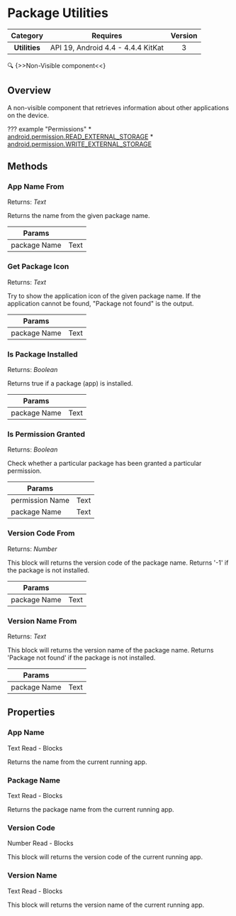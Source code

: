 # Package Utilities

| Category | Requires | Version |
|:--------:|:-------:|:--------:|
|**Utilities**|<span class="chip chip-any">API 19, Android 4.4 - 4.4.4 KitKat</span>|<span class="chip chip-number">3</span>|

:mag: {>>Non-Visible component<<}

## Overview

A non-visible component that retrieves information about other applications on the device.

??? example "Permissions"
    * [android.permission.READ_EXTERNAL_STORAGE](https://developer.android.com/reference/android/Manifest.permission.html#READ_EXTERNAL_STORAGE)
    * [android.permission.WRITE_EXTERNAL_STORAGE](https://developer.android.com/reference/android/Manifest.permission.html#WRITE_EXTERNAL_STORAGE)

## Methods

### App Name From

<span class="chip chip-text">Returns: <i>Text</i></span>

Returns the name from the given package name.

<div class="block" ai2-block="method" not-rendered="true" value="%7B%22componentName%22:%20%22Package%20Utilities%22,%20%22name%22:%20%22App%20Name%20From%22,%20%22output%22:%20true,%20%22param%22:%20%5B%22package%20Name%22%5D%7D"></div>

| Params | []() |
|--------|------|
|package Name|<span class="chip chip-text">Text</span>|

### Get Package Icon

<span class="chip chip-text">Returns: <i>Text</i></span>

Try to show the application icon of the given package name. If the application cannot be found, "Package not found" is the output.

<div class="block" ai2-block="method" not-rendered="true" value="%7B%22componentName%22:%20%22Package%20Utilities%22,%20%22name%22:%20%22Get%20Package%20Icon%22,%20%22output%22:%20true,%20%22param%22:%20%5B%22package%20Name%22%5D%7D"></div>

| Params | []() |
|--------|------|
|package Name|<span class="chip chip-text">Text</span>|

### Is Package Installed

<span class="chip chip-boolean">Returns: <i>Boolean</i></span>

Returns true if a package (app) is installed.

<div class="block" ai2-block="method" not-rendered="true" value="%7B%22componentName%22:%20%22Package%20Utilities%22,%20%22name%22:%20%22Is%20Package%20Installed%22,%20%22output%22:%20true,%20%22param%22:%20%5B%22package%20Name%22%5D%7D"></div>

| Params | []() |
|--------|------|
|package Name|<span class="chip chip-text">Text</span>|

### Is Permission Granted

<span class="chip chip-boolean">Returns: <i>Boolean</i></span>

Check whether a particular package has been granted a particular permission.

<div class="block" ai2-block="method" not-rendered="true" value="%7B%22componentName%22:%20%22Package%20Utilities%22,%20%22name%22:%20%22Is%20Permission%20Granted%22,%20%22output%22:%20true,%20%22param%22:%20%5B%22permission%20Name%22,%20%22package%20Name%22%5D%7D"></div>

| Params | []() |
|--------|------|
|permission Name|<span class="chip chip-text">Text</span>|
|package Name|<span class="chip chip-text">Text</span>|

### Version Code From

<span class="chip chip-number">Returns: <i>Number</i></span>

This block will returns the version code of the package name. Returns '-1' if the package is not installed.

<div class="block" ai2-block="method" not-rendered="true" value="%7B%22componentName%22:%20%22Package%20Utilities%22,%20%22name%22:%20%22Version%20Code%20From%22,%20%22output%22:%20true,%20%22param%22:%20%5B%22package%20Name%22%5D%7D"></div>

| Params | []() |
|--------|------|
|package Name|<span class="chip chip-text">Text</span>|

### Version Name From

<span class="chip chip-text">Returns: <i>Text</i></span>

This block will returns the version name of the package name. Returns 'Package not found' if the package is not installed.

<div class="block" ai2-block="method" not-rendered="true" value="%7B%22componentName%22:%20%22Package%20Utilities%22,%20%22name%22:%20%22Version%20Name%20From%22,%20%22output%22:%20true,%20%22param%22:%20%5B%22package%20Name%22%5D%7D"></div>

| Params | []() |
|--------|------|
|package Name|<span class="chip chip-text">Text</span>|

## Properties

### App Name

<span style="user-select: none;"><span class="chip chip-text">Text</span>&#32;&#32;&#32;&#32;&#32;&#32;&#32;&#32;&#32;&#32;<span class="chip chip-rw">Read</span>&#32;-&#32;<span class="chip chip-bd">Blocks</span>&#32;</span>

Returns the name from the current running app.

<div class="block" ai2-block="property" not-rendered="true" value="%7B%22componentName%22:%20%22Package%20Utilities%22,%20%22name%22:%20%22App%20Name%22,%20%22getter%22:%20true%7D"></div>

### Package Name

<span style="user-select: none;"><span class="chip chip-text">Text</span>&#32;&#32;&#32;&#32;&#32;&#32;&#32;&#32;&#32;&#32;<span class="chip chip-rw">Read</span>&#32;-&#32;<span class="chip chip-bd">Blocks</span>&#32;</span>

Returns the package name from the current running app.

<div class="block" ai2-block="property" not-rendered="true" value="%7B%22componentName%22:%20%22Package%20Utilities%22,%20%22name%22:%20%22Package%20Name%22,%20%22getter%22:%20true%7D"></div>

### Version Code

<span style="user-select: none;"><span class="chip chip-number">Number</span>&#32;&#32;&#32;&#32;&#32;&#32;&#32;&#32;&#32;&#32;<span class="chip chip-rw">Read</span>&#32;-&#32;<span class="chip chip-bd">Blocks</span>&#32;</span>

This block will returns the version code of the current running app.

<div class="block" ai2-block="property" not-rendered="true" value="%7B%22componentName%22:%20%22Package%20Utilities%22,%20%22name%22:%20%22Version%20Code%22,%20%22getter%22:%20true%7D"></div>

### Version Name

<span style="user-select: none;"><span class="chip chip-text">Text</span>&#32;&#32;&#32;&#32;&#32;&#32;&#32;&#32;&#32;&#32;<span class="chip chip-rw">Read</span>&#32;-&#32;<span class="chip chip-bd">Blocks</span>&#32;</span>

This block will returns the version name of the current running app.

<div class="block" ai2-block="property" not-rendered="true" value="%7B%22componentName%22:%20%22Package%20Utilities%22,%20%22name%22:%20%22Version%20Name%22,%20%22getter%22:%20true%7D"></div>
